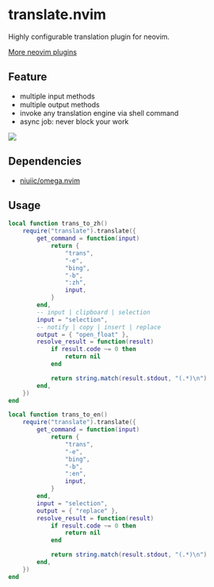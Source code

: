 # translate.nvim

Highly configurable translation plugin for neovim.

[More neovim plugins](https://github.com/niuiic/awesome-neovim-plugins)

## Feature

- multiple input methods
- multiple output methods
- invoke any translation engine via shell command
- async job: never block your work

<img src="https://github.com/niuiic/assets/blob/main/translate.nvim/usage.gif" />

## Dependencies

- [niuiic/omega.nvim](https://github.com/niuiic/omega.nvim)

## Usage

```lua
local function trans_to_zh()
	require("translate").translate({
		get_command = function(input)
			return {
				"trans",
				"-e",
				"bing",
				"-b",
				":zh",
				input,
			}
		end,
        -- input | clipboard | selection
		input = "selection",
        -- notify | copy | insert | replace
		output = { "open_float" },
		resolve_result = function(result)
			if result.code ~= 0 then
				return nil
			end

			return string.match(result.stdout, "(.*)\n")
		end,
	})
end

local function trans_to_en()
	require("translate").translate({
		get_command = function(input)
			return {
				"trans",
				"-e",
				"bing",
				"-b",
				":en",
				input,
			}
		end,
		input = "selection",
		output = { "replace" },
		resolve_result = function(result)
			if result.code ~= 0 then
				return nil
			end

			return string.match(result.stdout, "(.*)\n")
		end,
	})
end
```
